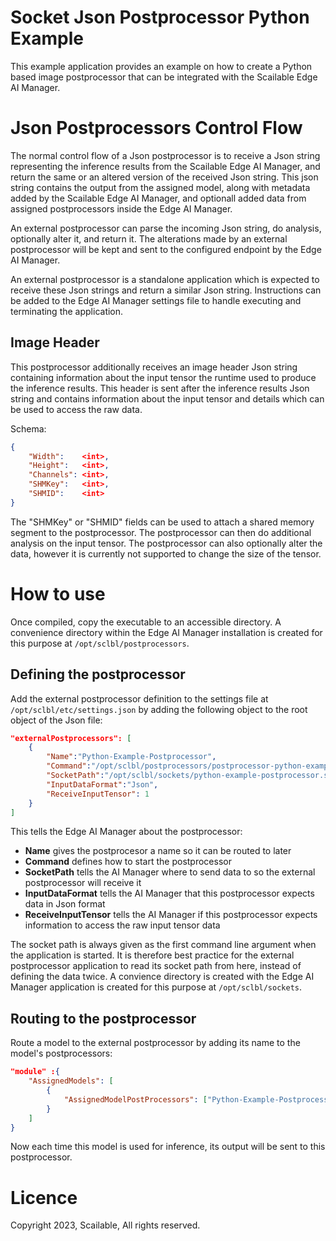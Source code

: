 Socket Json Postprocessor Python Example
=========================

This example application provides an example on how to create a Python based image postprocessor that can be integrated with the Scailable Edge AI Manager.

# Json Postprocessors Control Flow

The normal control flow of a Json postprocessor is to receive a Json string representing the inference results from the Scailable Edge AI Manager, and return the same or an altered version of the received Json string. This json string contains the output from the assigned model, along with metadata added by the Scailable Edge AI Manager, and optionall added data from assigned postprocessors inside the Edge AI Manager. 

An external postprocessor can parse the incoming Json string, do analysis, optionally alter it, and return it. The alterations made by an external postprocessor will be kept and sent to the configured endpoint by the Edge AI Manager.

An external postprocessor is a standalone application which is expected to receive these Json strings and return a similar Json string. Instructions can be added to the Edge AI Manager settings file to handle executing and terminating the application.


## Image Header

This postprocessor additionally receives an image header Json string containing information about the input tensor the runtime used to produce the inference results. This header is sent after the inference results Json string and contains information about the input tensor and details which can be used to access the raw data.

Schema:
```json
{
    "Width":    <int>,
    "Height":   <int>,
    "Channels": <int>,
    "SHMKey":   <int>,
    "SHMID":    <int>
}
```

The "SHMKey" or "SHMID" fields can be used to attach a shared memory segment to the postprocessor. The postprocessor can then do additional analysis on the input tensor. The postprocessor can also optionally alter the data, however it is currently not supported to change the size of the tensor.

# How to use

Once compiled, copy the executable to an accessible directory. A convenience directory within the Edge AI Manager installation is created for this purpose at `/opt/sclbl/postprocessors`.

## Defining the postprocessor

Add the external postprocessor definition to the settings file at `/opt/sclbl/etc/settings.json` by adding the following object to the root object of the Json file:

``` json
"externalPostprocessors": [
    {
        "Name":"Python-Example-Postprocessor",
        "Command":"/opt/sclbl/postprocessors/postprocessor-python-example",
        "SocketPath":"/opt/sclbl/sockets/python-example-postprocessor.sock",
        "InputDataFormat":"Json",
        "ReceiveInputTensor": 1
    }
]
```

This tells the Edge AI Manager about the postprocessor:
- **Name** gives the postprocesor a name so it can be routed to later
- **Command** defines how to start the postprocessor
- **SocketPath** tells the AI Manager where to send data to so the external postprocessor will receive it
- **InputDataFormat** tells the AI Manager that this postprocessor expects data in Json format
- **ReceiveInputTensor** tells the AI Manager if this postprocessor expects information to access the raw input tensor data

The socket path is always given as the first command line argument when the application is started. It is therefore best practice for the external postprocessor application to read its socket path from here, instead of defining the data twice. A convience directory is created with the Edge AI Manager application is created for this purpose at `/opt/sclbl/sockets`.

## Routing to the postprocessor

Route a model to the external postprocessor by adding its name to the model's postprocessors:

```json
"module" :{
    "AssignedModels": [
        {
            "AssignedModelPostProcessors": ["Python-Example-Postprocessor"]
        }
    ]
}
```

Now each time this model is used for inference, its output will be sent to this postprocessor.


# Licence

Copyright 2023, Scailable, All rights reserved.